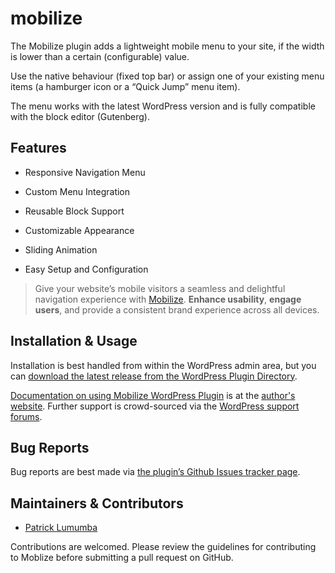 # mobilize

The Mobilize plugin adds a lightweight mobile menu to your site, if the width is lower than a certain (configurable) value.

Use the native behaviour (fixed top bar) or assign one of your existing menu items (a hamburger icon or a “Quick Jump” menu item).

The menu works with the latest WordPress version and is fully compatible with the block editor (Gutenberg).

## Features

- Responsive Navigation Menu

- Custom Menu Integration

- Reusable Block Support

- Customizable Appearance

- Sliding Animation

- Easy Setup and Configuration

> Give your website’s mobile visitors a seamless and delightful navigation experience with [Mobilize](https://wordpress.org/plugins/mobilize/). **Enhance usability**, **engage users**, and provide a consistent brand experience across all devices.

## Installation & Usage

Installation is best handled from within the WordPress admin area, but you can [download the latest release from the WordPress Plugin Directory](https://wordpress.org/plugins/mobilize/).

[Documentation on using Mobilize WordPress Plugin](https://wpcorner.co/mobilize/) is at the [author's website](https://wpcorner.co). Further support is crowd-sourced via the [WordPress support forums](https://wordpress.org/support/plugin/mobilize/).

## Bug Reports

Bug reports are best made via [the plugin’s Github Issues tracker page](https://github.com/wpcorner/mobilize/issues).

## Maintainers & Contributors

- [Patrick Lumumba](https://github.com/lumumbapl)

Contributions are welcomed. Please review the guidelines for contributing to Moblize before submitting a pull request on GitHub.

